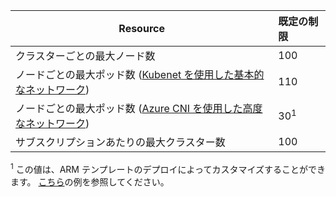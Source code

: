 | Resource | 既定の制限 |
| --- | :--- |
| クラスターごとの最大ノード数 | 100 |
| ノードごとの最大ポッド数 ([Kubenet を使用した基本的なネットワーク][basic-networking]) | 110 |
| ノードごとの最大ポッド数 ([Azure CNI を使用した高度なネットワーク][advanced-networking]) | 30<sup>1</sup> |
| サブスクリプションあたりの最大クラスター数 | 100 |

<sup>1</sup> この値は、ARM テンプレートのデプロイによってカスタマイズすることができます。 [こちら][arm-deployment-example]の例を参照してください。<br />

<!-- LINKS - Internal -->
[basic-networking]: ../articles/aks/networking-overview.md#basic-networking
[advanced-networking]: ../articles/aks/networking-overview.md#advanced-networking

<!-- LINKS - External -->
[azure-support]: https://ms.portal.azure.com/#blade/Microsoft_Azure_Support/HelpAndSupportBlade/newsupportrequest
[arm-deployment-example]: https://github.com/Azure/AKS/blob/master/examples/vnet/02-aks-custom-vnet.json#L64-L69
